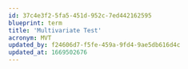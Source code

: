 ```yaml
---
id: 37c4e3f2-5fa5-451d-952c-7ed442162595
blueprint: term
title: 'Multivariate Test'
acronym: MVT
updated_by: f24606d7-f5fe-459a-9fd4-9ae5db616d4c
updated_at: 1669502676
---
```

